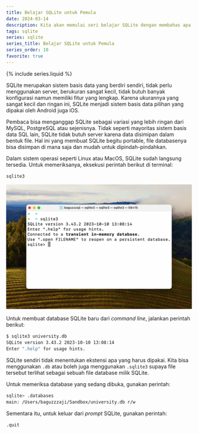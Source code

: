 ```yaml
---
title: Belajar SQLite untuk Pemula
date: 2024-03-14
description: Kita akan memulai seri belajar SQLite dengan membahas apa itu SQLite dan bagaimana cara membuat database yang baru. 
tags: sqlite
series: sqlite
series_title: Belajar SQLite untuk Pemula
series_order: 10
favorite: true
---
```


{% include series.liquid %}

SQLite merupakan sistem basis data yang berdiri sendiri, tidak perlu menggunakan server, berukuran sangat kecil, tidak butuh banyak konfigurasi namun memiliki fitur yang lengkap. Karena ukurannya yang sangat kecil dan ringan ini, SQLite menjadi sistem basis data pilihan yang dipakai oleh Android juga iOS.

Pembaca bisa menganggap SQLite sebagai variasi yang lebih ringan dari MySQL, PostgreSQL atau sejenisnya. Tidak seperti mayoritas sistem basis data SQL lain, SQLite tidak butuh server karena data disimipan dalam bentuk file. Hal ini yang membuat SQLite begitu portable, file databasenya bisa disimpan di mana saja dan mudah untuk dipindah-pindahkan.

Dalam sistem operasi seperti Linux atau MacOS, SQLite sudah langsung tersedia. Untuk memeriksanya, eksekusi perintah berikut di terminal:

```bash
sqlite3
```

![](/assets/images/posts/CleanShot-2024-06-09-at-13.02.14@2x.png)

Untuk membuat database SQLite baru dari  _command line_, jalankan perintah berikut:

```bash
$ sqlite3 university.db
SQLite version 3.43.2 2023-10-10 13:08:14
Enter ".help" for usage hints.

```

SQLite sendiri tidak menentukan ekstensi apa yang harus dipakai. Kita bisa menggunakan  `.db`  atau boleh juga menggunakan  `.sqlite3`  supaya file tersebut terlihat sebagai sebuah file database milik SQLite.

Untuk memeriksa database yang sedang dibuka, gunakan perintah:

```bash
sqlite> .databases
main: /Users/baguzzzaji/Sandbox/university.db r/w
```

Sementara itu, untuk keluar dari  _prompt_  SQLite, gunakan perintah:

```sql
.quit
```